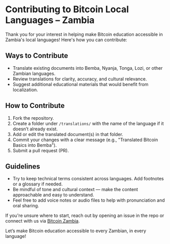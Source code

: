 # Contributing to Bitcoin Local Languages – Zambia

Thank you for your interest in helping make Bitcoin education accessible in Zambia's local languages! Here's how you can contribute:

## Ways to Contribute

- Translate existing documents into Bemba, Nyanja, Tonga, Lozi, or other Zambian languages.
- Review translations for clarity, accuracy, and cultural relevance.
- Suggest additional educational materials that would benefit from localization.

## How to Contribute

1. Fork the repository.
2. Create a folder under `/translations/` with the name of the language if it doesn’t already exist.
3. Add or edit the translated document(s) in that folder.
4. Commit your changes with a clear message (e.g., "Translated Bitcoin Basics into Bemba").
5. Submit a pull request (PR).

## Guidelines

- Try to keep technical terms consistent across languages. Add footnotes or a glossary if needed.
- Be mindful of tone and cultural context — make the content approachable and easy to understand.
- Feel free to add voice notes or audio files to help with pronunciation and oral sharing.

If you're unsure where to start, reach out by opening an issue in the repo or connect with us via [Bitcoin Zambia](https://twitter.com/BitcoinZambia).

Let’s make Bitcoin education accessible to every Zambian, in every language!

